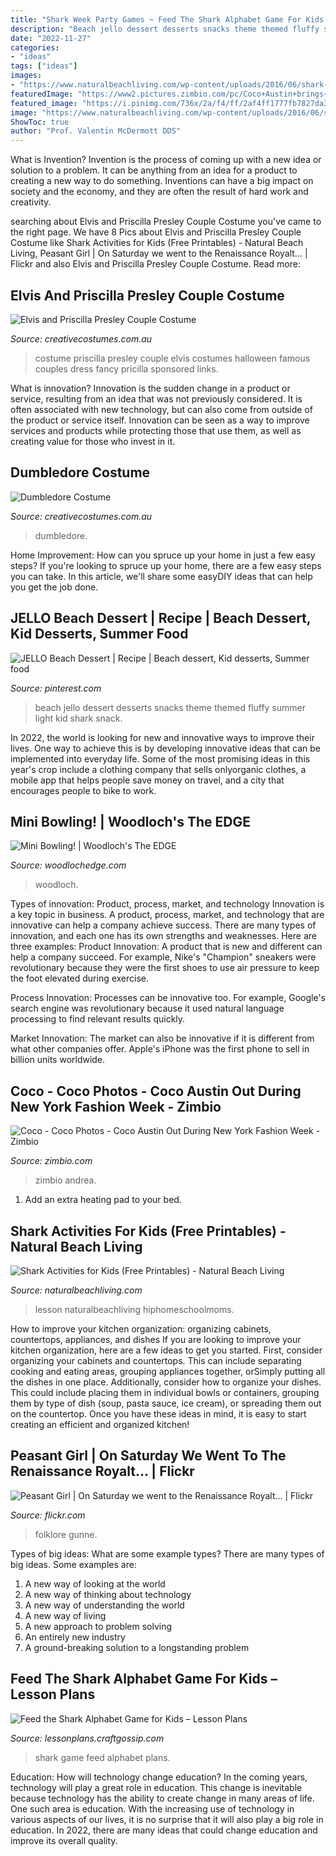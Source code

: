 ```yaml
---
title: "Shark Week Party Games ~ Feed The Shark Alphabet Game For Kids – Lesson Plans"
description: "Beach jello dessert desserts snacks theme themed fluffy summer light kid shark snack"
date: "2022-11-27"
categories:
- "ideas"
tags: ["ideas"]
images:
- "https://www.naturalbeachliving.com/wp-content/uploads/2016/06/shark-printables-pin.jpg"
featuredImage: "https://www2.pictures.zimbio.com/pc/Coco+Austin+brings+unique+style+Mercedes+Benz+KoOw5jk4o0ix.jpg"
featured_image: "https://i.pinimg.com/736x/2a/f4/ff/2af4ff1777fb7827da392af4044ae8ab.jpg"
image: "https://www.naturalbeachliving.com/wp-content/uploads/2016/06/shark-printables-pin.jpg"
ShowToc: true
author: "Prof. Valentin McDermott DDS"
---
```



What is Invention?
Invention is the process of coming up with a new idea or solution to a problem. It can be anything from an idea for a product to creating a new way to do something. Inventions can have a big impact on society and the economy, and they are often the result of hard work and creativity.

	

		
searching about Elvis and Priscilla Presley Couple Costume you've came to the right page. We have 8 Pics about Elvis and Priscilla Presley Couple Costume like Shark Activities for Kids (Free Printables) - Natural Beach Living, Peasant Girl | On Saturday we went to the Renaissance Royalt… | Flickr and also Elvis and Priscilla Presley Couple Costume. Read more:
		
    
## Elvis And Priscilla Presley Couple Costume

<img loading=lazy src="https://www.creativecostumes.com.au/wp-content/uploads/2017/03/elvis-couple-510x680.jpg" onerror="this.onerror=null;this.src='https://tse1.mm.bing.net/th?id=OIP.xnfa0EzDFF-_2ruhGAC-jAHaJ4&amp;pid=15.1';" alt="Elvis and Priscilla Presley Couple Costume">

_Source: creativecostumes.com.au_

>costume priscilla presley couple elvis costumes halloween famous couples dress fancy pricilla sponsored links. 

	

What is innovation?
Innovation is the sudden change in a product or service, resulting from an idea that was not previously considered. It is often associated with new technology, but can also come from outside of the product or service itself. Innovation can be seen as a way to improve services and products while protecting those that use them, as well as creating value for those who invest in it.

    
## Dumbledore Costume

<img loading=lazy src="https://www.creativecostumes.com.au/wp-content/uploads/2012/12/Dumbledore-420x658.jpg" onerror="this.onerror=null;this.src='https://tse2.mm.bing.net/th?id=OIP.ZCc3TQnF5BuowQ5LMHWgRwAAAA&amp;pid=15.1';" alt="Dumbledore Costume">

_Source: creativecostumes.com.au_

>dumbledore. 

	

Home Improvement: How can you spruce up your home in just a few easy steps?
If you're looking to spruce up your home, there are a few easy steps you can take. In this article, we'll share some easyDIY ideas that can help you get the job done.

    
## JELLO Beach Dessert | Recipe | Beach Dessert, Kid Desserts, Summer Food

<img loading=lazy src="https://i.pinimg.com/736x/2a/f4/ff/2af4ff1777fb7827da392af4044ae8ab.jpg" onerror="this.onerror=null;this.src='https://tse1.mm.bing.net/th?id=OIP.ggjdLxCR5mCkVYZcSHj1vQHaLF&amp;pid=15.1';" alt="JELLO Beach Dessert | Recipe | Beach dessert, Kid desserts, Summer food">

_Source: pinterest.com_

>beach jello dessert desserts snacks theme themed fluffy summer light kid shark snack. 

	

In 2022, the world is looking for new and innovative ways to improve their lives. One way to achieve this is by developing innovative ideas that can be implemented into everyday life. Some of the most promising ideas in this year's crop include a clothing company that sells onlyorganic clothes, a mobile app that helps people save money on travel, and a city that encourages people to bike to work.

    
## Mini Bowling! | Woodloch&#039;s The EDGE

<img loading=lazy src="https://www.woodlochedge.com/wp-content/uploads/2016/11/lanes-768x512.jpg" onerror="this.onerror=null;this.src='https://tse2.mm.bing.net/th?id=OIP.9nzzpgLmOHinPqWF9m88ygHaE8&amp;pid=15.1';" alt="Mini Bowling! | Woodloch&#039;s The EDGE">

_Source: woodlochedge.com_

>woodloch. 

	

Types of innovation: Product, process, market, and technology
Innovation is a key topic in business. A product, process, market, and technology that are innovative can help a company achieve success. There are many types of innovation, and each one has its own strengths and weaknesses. Here are three examples: 
Product Innovation: A product that is new and different can help a company succeed. For example, Nike's "Champion" sneakers were revolutionary because they were the first shoes to use air pressure to keep the foot elevated during exercise.

Process Innovation: Processes can be innovative too. For example, Google's search engine was revolutionary because it used natural language processing to find relevant results quickly.

Market Innovation: The market can also be innovative if it is different from what other companies offer. Apple's iPhone was the first phone to sell in billion units worldwide.

    
## Coco - Coco Photos - Coco Austin Out During New York Fashion Week - Zimbio

<img loading=lazy src="https://www2.pictures.zimbio.com/pc/Coco+Austin+brings+unique+style+Mercedes+Benz+KoOw5jk4o0ix.jpg" onerror="this.onerror=null;this.src='https://tse2.mm.bing.net/th?id=OIP.FO2gxLZqD6xL6U4QlgW3RgHaLH&amp;pid=15.1';" alt="Coco - Coco Photos - Coco Austin Out During New York Fashion Week - Zimbio">

_Source: zimbio.com_

>zimbio andrea. 

	

1. Add an extra heating pad to your bed.

    
## Shark Activities For Kids (Free Printables) - Natural Beach Living

<img loading=lazy src="https://www.naturalbeachliving.com/wp-content/uploads/2016/06/shark-printables-pin.jpg" onerror="this.onerror=null;this.src='https://tse4.mm.bing.net/th?id=OIP.vdN4wcc7uK9XopOjbCRuxAHaLH&amp;pid=15.1';" alt="Shark Activities for Kids (Free Printables) - Natural Beach Living">

_Source: naturalbeachliving.com_

>lesson naturalbeachliving hiphomeschoolmoms. 

	

How to improve your kitchen organization: organizing cabinets, countertops, appliances, and dishes
If you are looking to improve your kitchen organization, here are a few ideas to get you started. First, consider organizing your cabinets and countertops. This can include separating cooking and eating areas, grouping appliances together, orSimply putting all the dishes in one place. Additionally, consider how to organize your dishes. This could include placing them in individual bowls or containers, grouping them by type of dish (soup, pasta sauce, ice cream), or spreading them out on the countertop. Once you have these ideas in mind, it is easy to start creating an efficient and organized kitchen!

    
## Peasant Girl | On Saturday We Went To The Renaissance Royalt… | Flickr

<img loading=lazy src="https://c2.staticflickr.com/4/3126/3191702508_6fb9d02bfd_b.jpg" onerror="this.onerror=null;this.src='https://tse1.mm.bing.net/th?id=OIP.nZC6UW3EM5k3SdZYJ3ERywHaJ4&amp;pid=15.1';" alt="Peasant Girl | On Saturday we went to the Renaissance Royalt… | Flickr">

_Source: flickr.com_

>folklore gunne. 

	

Types of big ideas: What are some example types?
There are many types of big ideas. Some examples are:
1. A new way of looking at the world 
2. A new way of thinking about technology 
3. A new way of understanding the world 
4. A new way of living 
5. A new approach to problem solving 
6. An entirely new industry 
7. A ground-breaking solution to a longstanding problem 

    
## Feed The Shark Alphabet Game For Kids – Lesson Plans

<img loading=lazy src="https://i1.wp.com/lessonplans.craftgossip.com/files/2015/01/Feed-the-Shark-Alphabet-Game-for-Kids.jpg" onerror="this.onerror=null;this.src='https://tse1.mm.bing.net/th?id=OIP.qkOhySgNwdlBQ2g1kjXDMAHaLH&amp;pid=15.1';" alt="Feed the Shark Alphabet Game for Kids – Lesson Plans">

_Source: lessonplans.craftgossip.com_

>shark game feed alphabet plans. 

	

Education: How will technology change education?
In the coming years, technology will play a great role in education. This change is inevitable because technology has the ability to create change in many areas of life. One such area is education. With the increasing use of technology in various aspects of our lives, it is no surprise that it will also play a big role in education. In 2022, there are many ideas that could change education and improve its overall quality.

